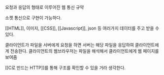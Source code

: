 요청과 응답의 형태로 이루어진 웹 통신 규약

소켓 통신으로 구현이 가능하다.

[[HTML]], 이미지, [[CSS]], [[Javascript]], json 등 여러가지 데이터를 주고 받을 수 있다.

클라이언트가 파일을 서버에게 요청을 하면
서버는 해당 파일을 응답하여 클라이언트에게 전송한다.
클라이언트의 웹브라우저는 파일을 해석해서 클라이언트에게 웹 페이지를 보여줌

[[C로 만드는 HTTP]]를 통해 구조를 확인할 수 있을 거라 생각한다.
